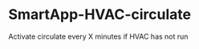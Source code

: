 SmartApp-HVAC-circulate
=======================

Activate circulate every X minutes if HVAC has not run
